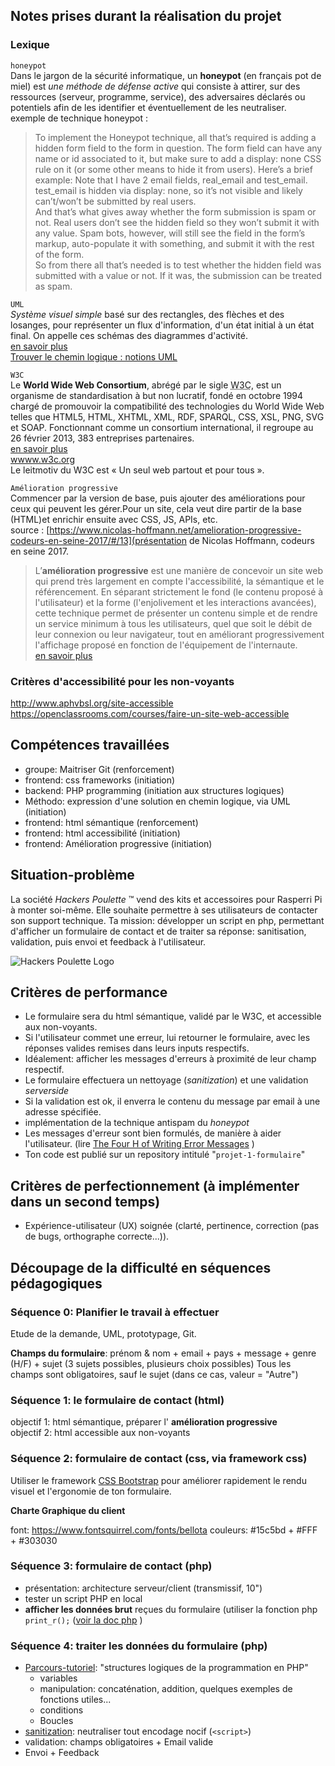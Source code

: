 ## Notes prises durant la réalisation du projet

### Lexique

`honeypot`  
Dans le jargon de la sécurité informatique, un **honeypot** (en français pot de miel) est *une méthode de défense active* qui consiste à attirer, sur des ressources (serveur, programme, service), des adversaires déclarés ou potentiels afin de les identifier et éventuellement de les neutraliser.  
exemple de technique honeypot :  
>To implement the Honeypot technique, all that’s required is adding a hidden form field to  the form in question.  The form field can have any name or id associated to it, but make sure to add a display: none CSS rule on it (or some other means to hide it from users).  Here’s a brief example: Note that I have 2 email fields, real_email and test_email.  test_email is hidden via display: none, so it’s not visible and likely can’t/won’t be submitted by real users.  
And that’s what gives away whether the form submission is spam or not.  Real users don’t see the hidden field so they won’t submit it with any value. Spam bots, however, will still see the field in the form’s markup, auto-populate it with something, and submit it with the rest of the form.  
So from there all that’s needed is to test whether the hidden field was submitted with a value or not.  If it was, the submission can be treated as spam.  

`UML`  
*Système visuel simple* basé sur des rectangles, des flèches et des losanges, pour représenter un flux d'information, d'un état initial à un état final. On appelle ces schémas des diagrammes d'activité.  
[en savoir plus](https://fr.wikipedia.org/wiki/UML_(informatique))  
[Trouver le chemin logique : notions UML](https://github.com/becodeorg/BeCode/wiki/Trouver-le-chemin-logique-:-notions-d'UML)  

`W3C`  
Le **World Wide Web Consortium**, abrégé par le sigle <abbr title="World Wide Web Consortium">W3C</abbr>, est un organisme de standardisation à but non lucratif, fondé en octobre 1994 chargé de promouvoir la compatibilité des technologies du World Wide Web telles que HTML5, HTML, XHTML, XML, RDF, SPARQL, CSS, XSL, PNG, SVG et SOAP. Fonctionnant comme un consortium international, il regroupe au 26 février 2013, 383 entreprises partenaires.  
[en savoir plus](https://fr.wikipedia.org/wiki/World_Wide_Web_Consortium)  
[wwww.w3c.org](https://www.w3.org/)  
Le leitmotiv du W3C est « Un seul web partout et pour tous ».  

`Amélioration progressive`  
Commencer par la version de base, puis ajouter des améliorations pour ceux qui peuvent les gérer.Pour un site, cela veut dire partir de la base (HTML)et enrichir ensuite avec CSS, JS, APIs, etc.  
source : [https://www.nicolas-hoffmann.net/amelioration-progressive-codeurs-en-seine-2017/#/13](présentation de Nicolas Hoffmann, codeurs en seine 2017.  
  > L’**amélioration progressive** est une manière de concevoir un site web qui prend très largement en  compte l'accessibilité, la sémantique et le référencement. En séparant strictement le fond (le contenu proposé à l'utilisateur) et la forme (l'enjolivement et les interactions avancées), cette technique permet de présenter un contenu simple et de rendre un service minimum à tous les utilisateurs, quel que soit le débit de leur connexion ou leur navigateur, tout en améliorant progressivement l'affichage proposé en fonction de l'équipement de l'internaute.  
  [en savoir plus](https://fr.wikipedia.org/wiki/Am%C3%A9lioration_progressive)

### Critères d'accessibilité pour les non-voyants
  http://www.aphvbsl.org/site-accessible  
  https://openclassrooms.com/courses/faire-un-site-web-accessible  

  ## Compétences travaillées
- groupe: Maitriser Git (renforcement)
- frontend: css frameworks (initiation)
- backend: PHP programming (initiation aux structures logiques)
- Méthodo: expression d'une solution en chemin logique, via UML (initiation)
- frontend: html sémantique (renforcement)
- frontend: html accessibilité (initiation)
- frontend: Amélioration progressive (initiation)

## Situation-problème
La société *Hackers Poulette* ™ vend des kits et accessoires pour Rasperri Pi à monter soi-même. Elle souhaite permettre à ses utilisateurs de contacter son support technique.
Ta mission: développer un script en php, permettant d'afficher un formulaire de contact et de traiter sa réponse: sanitisation, validation, puis envoi et feedback à l'utilisateur.

![Hackers Poulette Logo](./hackers-poulette-logo.png "Logo Hackers Poulette (via Hipster Logo Generator")


## Critères de performance
- Le formulaire sera du html sémantique, validé par le W3C, et accessible aux non-voyants.
- Si l'utilisateur commet une erreur, lui retourner le formulaire, avec les réponses valides remises dans leurs inputs respectifs.
- Idéalement: afficher les messages d'erreurs à proximité de leur champ respectif.
- Le formulaire effectuera un nettoyage (*sanitization*) et une validation *serverside*
- Si la validation est ok, il enverra le contenu du message par email à une adresse spécifiée.
- implémentation de la technique antispam du *honeypot*
- Les messages d'erreur sont bien formulés, de manière à aider l'utilisateur. (lire [The Four H of Writing Error Messages](http://uxmas.com/2012/the-4-hs-of-writing-error-messages) )
- Ton code est publié sur un repository intitulé "`projet-1-formulaire`"

## Critères de perfectionnement (à implémenter dans un second temps)
- Expérience-utilisateur (UX) soignée (clarté, pertinence, correction (pas de bugs, orthographe correcte...)).

## Découpage de la difficulté en séquences pédagogiques
### Séquence 0: Planifier le travail à effectuer
Etude de la demande, UML, prototypage, Git.

**Champs du formulaire**: prénom & nom + email + pays + message + genre (H/F) + sujet (3 sujets possibles, plusieurs choix possibles)
Tous les champs sont obligatoires, sauf le sujet (dans ce cas, valeur = "Autre")

### Séquence 1: le formulaire de contact (html)
objectif 1: html sémantique, préparer l' **amélioration progressive**  
objectif 2: html accessible aux non-voyants

### Séquence 2: formulaire de contact (css, via framework css)
Utiliser le framework [CSS Bootstrap](http://getbootstrap.com/) pour améliorer rapidement le rendu visuel et l'ergonomie de ton formulaire.

**Charte Graphique du client**

font: https://www.fontsquirrel.com/fonts/bellota 
couleurs: #15c5bd + #FFF + #303030


### Séquence 3: formulaire de contact (php)
- présentation: architecture serveur/client (transmissif, 10")
- tester un script PHP en local
- **afficher les données brut** reçues du formulaire (utiliser la fonction php `print_r();` ([voir la doc php](http://php.net/manual/en/function.print-r.php) )
### Séquence 4: traiter les données du formulaire (php)
- [Parcours-tutoriel](php-introduction.md): "structures logiques de la programmation en PHP"    
	- variables
	- manipulation: concaténation, addition, quelques exemples de fonctions utiles...
	- conditions
	- Boucles
- [sanitization](https://github.com/becodeorg/Turing-promo-4/tree/master/parcours/2-PHP/Doc/Sanitisation-en-PHP): neutraliser tout encodage nocif (`<script>`)
- validation: champs obligatoires + Email valide
- Envoi + Feedback
